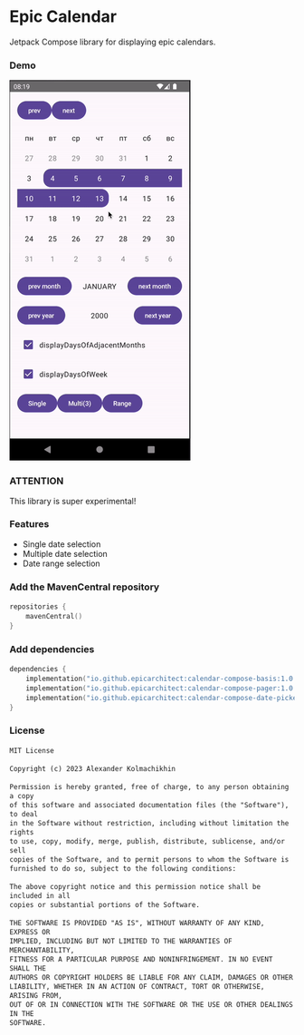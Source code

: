 # Epic Calendar
Jetpack Compose library for displaying epic calendars.

### Demo
![epic-calendar](.github/demo.gif) 

### ATTENTION
This library is super experimental!

### Features
- Single date selection
- Multiple date selection
- Date range selection

### Add the MavenCentral repository
```Kotlin
repositories {
    mavenCentral()
}
```

### Add dependencies
```Kotlin
dependencies {
    implementation("io.github.epicarchitect:calendar-compose-basis:1.0.1")
    implementation("io.github.epicarchitect:calendar-compose-pager:1.0.1") // includes basis
    implementation("io.github.epicarchitect:calendar-compose-date-picker:1.0.1") // includes pager
}
```

### License
```
MIT License

Copyright (c) 2023 Alexander Kolmachikhin

Permission is hereby granted, free of charge, to any person obtaining a copy
of this software and associated documentation files (the "Software"), to deal
in the Software without restriction, including without limitation the rights
to use, copy, modify, merge, publish, distribute, sublicense, and/or sell
copies of the Software, and to permit persons to whom the Software is
furnished to do so, subject to the following conditions:

The above copyright notice and this permission notice shall be included in all
copies or substantial portions of the Software.

THE SOFTWARE IS PROVIDED "AS IS", WITHOUT WARRANTY OF ANY KIND, EXPRESS OR
IMPLIED, INCLUDING BUT NOT LIMITED TO THE WARRANTIES OF MERCHANTABILITY,
FITNESS FOR A PARTICULAR PURPOSE AND NONINFRINGEMENT. IN NO EVENT SHALL THE
AUTHORS OR COPYRIGHT HOLDERS BE LIABLE FOR ANY CLAIM, DAMAGES OR OTHER
LIABILITY, WHETHER IN AN ACTION OF CONTRACT, TORT OR OTHERWISE, ARISING FROM,
OUT OF OR IN CONNECTION WITH THE SOFTWARE OR THE USE OR OTHER DEALINGS IN THE
SOFTWARE.
```